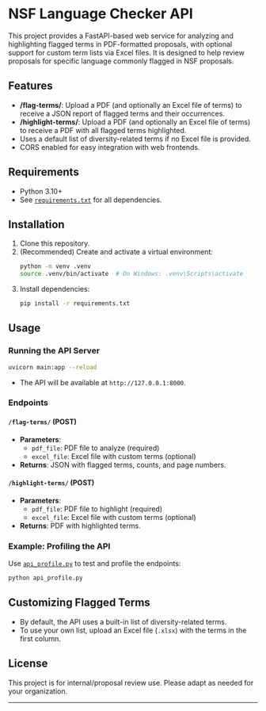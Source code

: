 # NSF Language Checker API

This project provides a FastAPI-based web service for analyzing and highlighting flagged terms in PDF-formatted proposals, with optional support for custom term lists via Excel files. It is designed to help review proposals for specific language commonly flagged in NSF proposals.

## Features

- **/flag-terms/**: Upload a PDF (and optionally an Excel file of terms) to receive a JSON report of flagged terms and their occurrences.
- **/highlight-terms/**: Upload a PDF (and optionally an Excel file of terms) to receive a PDF with all flagged terms highlighted.
- Uses a default list of diversity-related terms if no Excel file is provided.
- CORS enabled for easy integration with web frontends.

## Requirements

- Python 3.10+
- See [`requirements.txt`](requirements.txt) for all dependencies.

## Installation

1. Clone this repository.
2. (Recommended) Create and activate a virtual environment:
    ```sh
    python -m venv .venv
    source .venv/bin/activate  # On Windows: .venv\Scripts\activate
    ```
3. Install dependencies:
    ```sh
    pip install -r requirements.txt
    ```

## Usage

### Running the API Server

```sh
uvicorn main:app --reload
```

- The API will be available at `http://127.0.0.1:8000`.

### Endpoints

#### `/flag-terms/` (POST)

- **Parameters**:
  - `pdf_file`: PDF file to analyze (required)
  - `excel_file`: Excel file with custom terms (optional)
- **Returns**: JSON with flagged terms, counts, and page numbers.

#### `/highlight-terms/` (POST)

- **Parameters**:
  - `pdf_file`: PDF file to highlight (required)
  - `excel_file`: Excel file with custom terms (optional)
- **Returns**: PDF with highlighted terms.

### Example: Profiling the API

Use [`api_profile.py`](api_profile.py) to test and profile the endpoints:

```sh
python api_profile.py
```

## Customizing Flagged Terms

- By default, the API uses a built-in list of diversity-related terms.
- To use your own list, upload an Excel file (`.xlsx`) with the terms in the first column.

## License

This project is for internal/proposal review use. Please adapt as needed for your organization.

---

